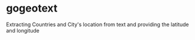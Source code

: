 # gogeotext
Extracting Countries and City's location from text and providing the latitude and longitude
